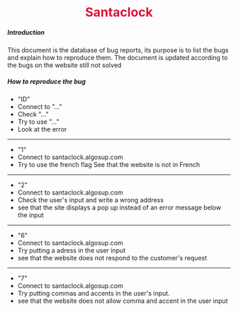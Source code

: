 <center> <h1> <span style="color: #DC143C"> Santaclock </h1> </center>

##### Introduction
This document is the database of bug reports, its purpose is to list the bugs and explain how to reproduce them. The document is updated according to the bugs on the website still not solved 
##### How to reproduce the bug
- "ID"
- Connect to "..."
- Check "..."
- Try to use "..."
- Look at the error
- - - 
- "1"
- Connect to santaclock.algosup.com
- Try to use the french flag See that the website is not in French
- - -
- "2"
- Connect to santaclock.algosup.com
- Check the user's input and write a wrong address
- see that the site displays a pop up instead of an error message below the input
- - -
- "6"
- Connect to santaclock.algosup.com
- Try putting a adress in the user input 
- see that the website does not respond to the customer's request
- - - 
- "7" 
- Connect to santaclock.algosup.com
- Try putting commas and accents in the user's input. 
- see that the website does not allow comma and accent in the user input